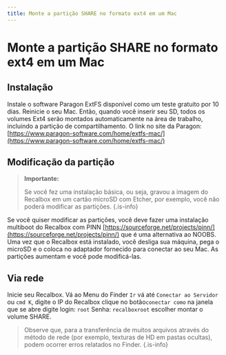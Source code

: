 ```yaml
---
title: Monte a partição SHARE no formato ext4 em um Mac
---
```


# Monte a partição SHARE no formato ext4 em um Mac

## Instalação <a id="instalacao"></a>

Instale o software Paragon ExtFS disponível como um teste gratuito por 10 dias. Reinicie o seu Mac. Então, quando você inserir seu SD, todos os volumes Ext4 serão montados automaticamente na área de trabalho, incluindo a partição de compartilhamento. O link no site da Paragon: [https://www.paragon-software.com/home/extfs-mac/​](https://www.paragon-software.com/home/extfs-mac/)​

## Modificação da partição <a id="modificacao-da-particao"></a>


>**Importante:**
>
>Se você fez uma instalação básica, ou seja, gravou a imagem do Recalbox em um cartão microSD com Etcher, por exemplo, você não poderá modificar as partições.
{.is-info}

Se você quiser modificar as partições, você deve fazer uma instalação multiboot do Recalbox com PINN [https://sourceforge.net/projects/pinn/](https://sourceforge.net/projects/pinn/) que é uma alternativa ao NOOBS. Uma vez que o Recalbox está instalado, você desliga sua máquina, pega o microSD e o coloca no adaptador fornecido para conectar ao seu Mac. As partições aumentam e você pode modificá-las.

## Via rede <a id="via-rede"></a>

Inicie seu Recalbox. Vá ao Menu do Finder `Ir` vá até `Conectar ao Servidor` ou `cmd K`, digite o IP do Recalbox clique no botão`conectar como` na janela que se abre digite login: `root` Senha: `recalboxroot` escolher montar o volume SHARE.


>Observe que, para a transferência de muitos arquivos através do método de rede \(por exemplo, texturas de HD em pastas ocultas\), podem ocorrer erros relatados no Finder.
{.is-info}

